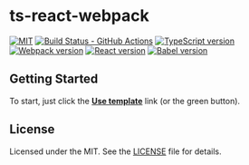 # ts-react-webpack

[![MIT][license-badge]][LICENSE]
[![Build Status - GitHub Actions][gha-badge]][gha-ci]
[![TypeScript version][ts-badge]][typescript-37]
[![Webpack version][webpack-badge]][webpack-4]
[![React version][react-badge]][react-16]
[![Babel version][babel-badge]][babel-7]

## Getting Started
To start, just click the **[Use template][repo-template-action]** link (or the green button).

## License
Licensed under the MIT. See the [LICENSE](https://github.com/CodingSolo/ts-react-webpack/blob/master/LICENSE) file for details.

[ts-badge]: https://img.shields.io/badge/TypeScript-3.7-blue.svg
[typescript-37]: https://www.typescriptlang.org/docs/handbook/release-notes/typescript-3-7.html
[webpack-badge]: https://img.shields.io/badge/Webpack-4.4-blue.svg
[webpack-4]: https://webpack.js.org/guides/getting-started/
[react-badge]: https://img.shields.io/badge/React-16.12-blue.svg
[react-16]: https://reactjs.org/docs/getting-started.html
[babel-badge]: https://img.shields.io/badge/Babel-7.7-blue.svg
[babel-7]: https://babeljs.io/docs/en/index.html
[gh-actions]: https://github.com/features/actions
[license-badge]: https://img.shields.io/badge/license-MIT-blue.svg
[license]: https://github.com/CodingSolo/ts-react-webpack/blob/master/LICENSE
[gha-badge]: https://img.shields.io/endpoint.svg?url=https%3A%2F%2Factions-badge.atrox.dev%2CodingSolo%2Fts-react-webpack%2Fbadge&style=flat
[gha-ci]: https://github.com/CodingSolo/ts-react-webpack/actions

[repo-template-action]: https://github.com/CodingSolo/ts-react-webpack/generate
